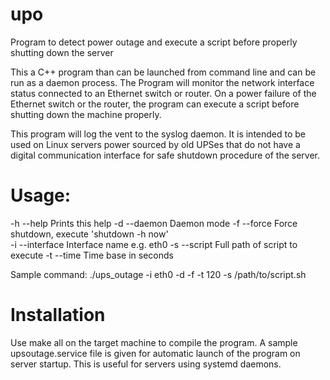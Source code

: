 # upo
Program to detect power outage and execute a script before properly shutting down the server

This a C++ program than can be launched from command line and can be run as a daemon process. The Program will monitor the network interface status connected to an Ethernet switch or router. On a power failure of the Ethernet switch or the router, the program can execute a script before shutting down the machine properly.

This program will log the vent to the syslog daemon. It is intended to be used on Linux servers power sourced by old UPSes that do not have a digital communication interface for safe shutdown procedure of the server.

# Usage: 

 -h  --help         Prints this help
 -d  --daemon       Daemon mode
 -f  --force        Force shutdown, execute 'shutdown -h now'  
 -i  --interface    Interface name e.g. eth0
 -s  --script       Full path of script to execute
 -t  --time         Time base in seconds
 
Sample command: ./ups_outage -i eth0 -d -f -t 120 -s /path/to/script.sh

# Installation
Use make all on the target machine to compile the program. A sample upsoutage.service file is given for automatic launch of the program on server startup. This is useful for servers using systemd daemons.